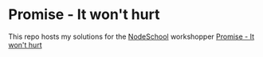 # Promise - It won't hurt

This repo hosts my solutions for the [NodeSchool](https://nodeschool.io) workshopper [Promise - It won't hurt](https://github.com/stevekane/promise-it-wont-hurt)